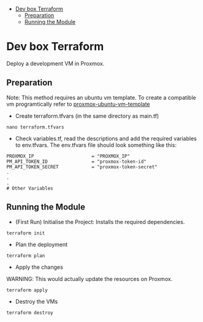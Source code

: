 <!--ts-->
* [Dev box Terraform](#dev-box-terraform)
   * [Preparation](#preparation)
   * [Running the Module](#running-the-module)
<!--te-->

# Dev box Terraform

Deploy a development VM in Proxmox.

## Preparation

Note: This method requires an ubuntu vm template. To create a compatible vm programtically refer to [proxmox-ubuntu-vm-template](https://github.com/prashantsolanki3/proxmox-ubuntu-vm-template)
- Create terraform.tfvars (in the same directory as main.tf)

```
nano terraform.tfvars
```

- Check variables.tf, read the descriptions and add the required variables to env.tfvars. The env.tfvars file should look something like this:

```
PROXMOX_IP                     = "PROXMOX_IP"
PM_API_TOKEN_ID                = "proxmox-token-id"
PM_API_TOKEN_SECRET            = "proxmox-token-secret"
.
.
.
# Other Variables
```

## Running the Module

- (First Run) Initialise the Project: Installs the required dependencies.

```
terraform init
```

- Plan the deployment

```
terraform plan
```

- Apply the changes

WARNING: This would actually update the resources on Proxmox.

```
terraform apply
```
- Destroy the VMs

```
terraform destroy
```


<!-- ### Generate Ansible Inventory

Ansible inventory is created in `ansible/inventory` upon completion of the terraform deployment is complete.

You can manually configure and run any Ansible playbooks.

#### Ansible

Run Playboon on the specified inventory

Note: The comma (,) at the end is required.
```
ansible all -i <ip>,
``` -->